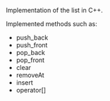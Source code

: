 Implementation of the list in C++.

Implemented methods such as:
* push_back
* push_front
* pop_back
* pop_front
* clear
* removeAt
* insert
* operator[]

